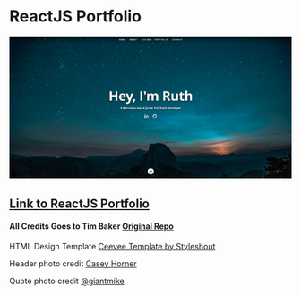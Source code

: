 # ReactJS Portfolio     

![ReactJS Resume Website Screenshot](/public/images/portfolio-screenshot.png?raw=true "ReactJS Resume Website Screenshot")

## <a href="https://www.ruthcmoratagil.dev/">Link to ReactJS Portfolio</a>

#### All Credits Goes to Tim Baker <a href='https://github.com/tbakerx/react-resume-template'>Original Repo</a>

HTML Design Template
<a href="https://www.styleshout.com/free-templates/ceevee/">Ceevee Template by Styleshout</a>

Header photo credit
<a href="https://unsplash.com/@mischievous_penguins?utm_medium=referral&utm_campaign=photographer-credit&utm_content=creditBadge">Casey Horner</a>

Quote photo credit
<a href="https://www.flickr.com/photos/giantmike13/">@giantmike</a>
